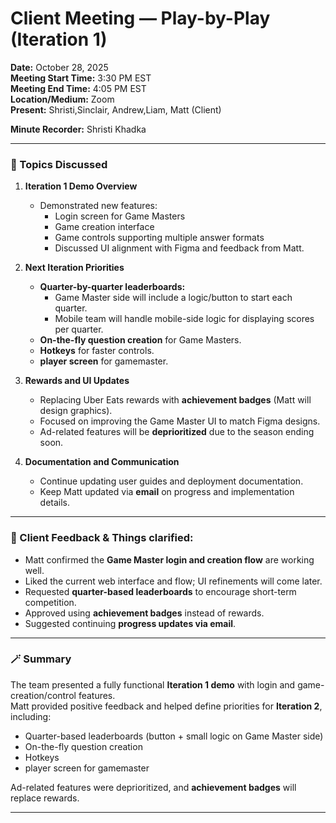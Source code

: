 # Client Meeting — Play-by-Play (Iteration 1)

**Date:** October 28, 2025  
**Meeting Start Time:** 3:30 PM EST  
**Meeting End Time:** 4:05 PM EST  
**Location/Medium:** Zoom  
**Present:** Shristi,Sinclair, Andrew,Liam, Matt (Client) 

**Minute Recorder:** Shristi Khadka  

---

### 🧩 Topics Discussed

1. **Iteration 1 Demo Overview**
   - Demonstrated new features:
     - Login screen for Game Masters  
     - Game creation interface
     - Game controls supporting multiple answer formats 
     - Discussed UI alignment with Figma and feedback from Matt.

2. **Next Iteration Priorities**
   - **Quarter-by-quarter leaderboards:**  
     - Game Master side will include a  logic/button to start each quarter.  
     - Mobile team will handle mobile-side logic for displaying scores per quarter.  
   - **On-the-fly question creation** for Game Masters.  
   - **Hotkeys** for faster controls.  
   - **player screen** for gamemaster.  

3. **Rewards and UI Updates**
   - Replacing Uber Eats rewards with **achievement badges** (Matt will design graphics).  
   - Focused on improving the Game Master UI to match Figma designs.  
   - Ad-related features will be **deprioritized** due to the season ending soon.

4. **Documentation and Communication**
   - Continue updating user guides and deployment documentation.  
   - Keep Matt updated via **email** on progress and implementation details.

---

### 💬 Client Feedback & Things clarified:

- Matt confirmed the **Game Master login and creation flow** are working well.  
- Liked the current web interface and flow; UI refinements will come later.  
- Requested **quarter-based leaderboards** to encourage short-term competition.  
- Approved using **achievement badges** instead of rewards.  
- Suggested continuing **progress updates via email**.  

---

### 🪄 Summary

The team presented a fully functional **Iteration 1 demo** with login and game-creation/control features.  
Matt provided positive feedback and helped define priorities for **Iteration 2**, including:  
- Quarter-based leaderboards (button + small logic on Game Master side)  
- On-the-fly question creation  
- Hotkeys  
- player screen for gamemaster  

Ad-related features were deprioritized, and **achievement badges** will replace rewards.  


---
